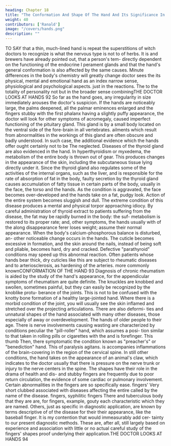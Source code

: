 ```yaml
---
heading: Chapter 18
title: "The Conformation And Shape Of The Hand And Its Significance In Medicine"
weight: 40
contributors: ['Ranald']
image: "/covers/hands.png"
description: ""
---
```




TO SAY that a thin, much-lined hand is repeat the superstitions of witch doctors
to recognize
is
what
the nervous type is not to
of herbs. It is
and brewers
have already pointed out, that a person's tem-
directly dependent on the functioning of the endocrine
I
perament
glands and that the hand's general conformation is also affected by
the same causes. Minute differences in the body's chemistry will
greatly change
doctor sees the
its
physical, mental
and emotional
hand as an index
narrow sense,
physiological and psychological aspects.
just
in
the
reactions.
The
to the totality of personality
not
but in the broader sense combiningTHE DOCTOR LOOKS AT HANDS
92
So far as the hand goes, any irregularity in
size
immediately
arouses the doctor's suspicion. If the hands are noticeably large, the
palms deepened, all the palmar eminences enlarged and the fingers
stubby with the first phalanx having a slightly puffy appearance,
the doctor will look for other
symptoms
of acromegaly, caused
imperfect functioning of the pituitary gland. This gland
is
by
a small
body located on the ventral side of the fore-brain in all vertebrates.
ailments which result from abnormalities in the workings of
this gland are often obscure and badly understood. In such case, the
additional evidence which the hands offer ought certainly not to be
The
neglected.
Diseases of the thyroid gland are also evidenced in the hand. In
hyperthyroidism or myxedema, the metabolism of the entire body is
thrown out of gear. This produces changes
in the
appearance of
the skin, including the subcutaneous tissue lying directly under it.
Since the thyroid gland also regulates some of the activities of the
internal organs, such as the liver, and is responsible for the rate of
absorption of fat in the body, faulty secretion by the thyroid gland
causes accumulation of fatty tissue in certain parts of the body,
usually in the face, the torso and the hands.
As the condition is aggravated, the face becomes over-developed
and the hands take on a fat, pudgy look. Action of the entire system
becomes sluggish and dull. The extreme condition of this disease
produces a mental and physical torpor approaching idiocy. By
careful administration of thyroid extract to patients suffering from
the disease, the fat
may
be rapidly burned in the body: the suf-
metabolism
is restored to its proper rate; and,
other symptoms, the hands usually
with
of
the
along
disappearance
ferer loses weight;
assume
their
normal appearance.
When
the body's calcium-phosphorous balance is disturbed, an-
other noticeable change occurs in the hands. The cuticle becomes
excessive in formation, and the skin around the nails, instead of
being soft and pliable, becomes hard, dry and cracked. Defective
"parathyroid" conditions may speed up this abnormal reaction. Often
patients whose hands bear thick, dry cuticles like this are subject
to rheumatic diseases
and
to arteriosclerosis,
as hardening of the arteries.
more commonly knownCONFORMATION OF THE HAND
93
Diagnosis of chronic rheumatism is aided by the study of the
hand's appearance, for the appendicular symptoms of rheumatism
are quite definite. The knuckles are knobbed and swollen, sometimes
painful, but they can easily be recognized
by the knoblike protu-
berance of the joints. This is not to be confused with the knotty bone
formation of a healthy large-jointed hand. Where there is a morbid
condition of the joint, you will usually see the skin inflamed and
stretched over the projecting articulations. There are also deformi-
ties and unnatural shapes of the hand associated with many other
diseases,
those
especially
of
away or overdevelopment.
The hands of older people
to their age.
There
is
nerve involvements causing wasting
are characterized
by conditions peculiar
the "pill-roller" hand, which assumes a posi-
tion similar to that taken in rolling pills or cigarettes with the
and
is
forefinger. This
thumb
Then, there
symptomatic
the condition known as "preacher's" or "benediction" hand. This
of paralysis agitans.
is
accompanies inflammations of the brain-covering in the
region of the cervical spine. In still other conditions, the hand takes
on the appearance of an animal's claw, which indicates to the doctor
usually
that there
is
pressure on the nerve trunk or injury to the nerve
centers in the spine.
The
shapes have their role in the drama of health and dis-
and stubby fingers are frequently due to
poor return circulation, the evidence of some cardiac or pulmonary
involvement. Certain abnormalities in the fingers are so specifically
ease.
fingers'
Very short clubbed
associated with diseases affecting the entire
called
by the name
of the disease.
fingers, syphilitic fingers
There
and tuberculous
body that they are
are, for
fingers,
example, gouty
each characteristic
which they are named. Others, just as specific in
diagnostic application, are known by terms descriptive of
of the disease for
their
their appearance, like the baseball finger. It is
my
contention that
would immeasurably add cer-
tainty to our present diagnostic methods. These are, after all, still
largely based on experience and association with little or no actual
careful study of the fingers' shapes
proof underlying their application.THE DOCTOR LOOKS AT HANDS
94


